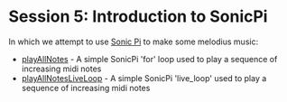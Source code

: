 # Session 5: Introduction to SonicPi
In which we attempt to use [Sonic Pi](http://sonic-pi.net/) to make some melodius music:
 * [playAllNotes](playAllNotes.rb) - A simple SonicPi 'for' loop used to play a sequence of increasing midi notes
 * [playAllNotesLiveLoop](playAllNotesLiveLoop.rb) - A simple SonicPi 'live_loop' used to play a sequence of increasing midi notes
